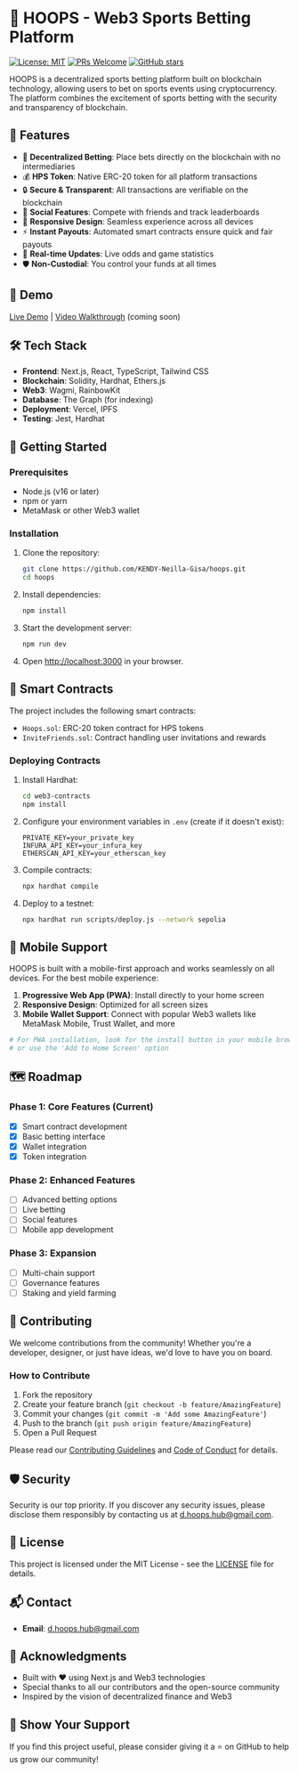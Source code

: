 # 🏀 HOOPS - Web3 Sports Betting Platform

[![License: MIT](https://img.shields.io/badge/License-MIT-yellow.svg)](https://opensource.org/licenses/MIT)
[![PRs Welcome](https://img.shields.io/badge/PRs-welcome-brightgreen.svg)](http://makeapullrequest.com)
[![GitHub stars](https://img.shields.io/github/stars/KENDY-Neilla-Gisa/hoops?style=social)](https://github.com/KENDY-Neilla-Gisa/hoops/stargazers)

HOOPS is a decentralized sports betting platform built on blockchain technology, allowing users to bet on sports events using cryptocurrency. The platform combines the excitement of sports betting with the security and transparency of blockchain.

## 🌟 Features

- 🎲 **Decentralized Betting**: Place bets directly on the blockchain with no intermediaries
- 💰 **HPS Token**: Native ERC-20 token for all platform transactions
- 🔒 **Secure & Transparent**: All transactions are verifiable on the blockchain
- 🤝 **Social Features**: Compete with friends and track leaderboards
- 📱 **Responsive Design**: Seamless experience across all devices
- ⚡ **Instant Payouts**: Automated smart contracts ensure quick and fair payouts
- 🔄 **Real-time Updates**: Live odds and game statistics
- 🛡️ **Non-Custodial**: You control your funds at all times

## 🚀 Demo

[Live Demo](https://hoops-app.vercel.app) | [Video Walkthrough](#) (coming soon)

## 🛠 Tech Stack

- **Frontend**: Next.js, React, TypeScript, Tailwind CSS
- **Blockchain**: Solidity, Hardhat, Ethers.js
- **Web3**: Wagmi, RainbowKit
- **Database**: The Graph (for indexing)
- **Deployment**: Vercel, IPFS
- **Testing**: Jest, Hardhat

## 🚀 Getting Started

### Prerequisites

- Node.js (v16 or later)
- npm or yarn
- MetaMask or other Web3 wallet

### Installation

1. Clone the repository:
   ```bash
   git clone https://github.com/KENDY-Neilla-Gisa/hoops.git
   cd hoops
   ```

2. Install dependencies:
   ```bash
   npm install
   ```

3. Start the development server:
   ```bash
   npm run dev
   ```

4. Open [http://localhost:3000](http://localhost:3000) in your browser.

## 🔧 Smart Contracts

The project includes the following smart contracts:

- `Hoops.sol`: ERC-20 token contract for HPS tokens
- `InviteFriends.sol`: Contract handling user invitations and rewards

### Deploying Contracts

1. Install Hardhat:
   ```bash
   cd web3-contracts
   npm install
   ```

2. Configure your environment variables in `.env` (create if it doesn't exist):
   ```
   PRIVATE_KEY=your_private_key
   INFURA_API_KEY=your_infura_key
   ETHERSCAN_API_KEY=your_etherscan_key
   ```

3. Compile contracts:
   ```bash
   npx hardhat compile
   ```

4. Deploy to a testnet:
   ```bash
   npx hardhat run scripts/deploy.js --network sepolia
   ```

## 📱 Mobile Support

HOOPS is built with a mobile-first approach and works seamlessly on all devices. For the best mobile experience:

1. **Progressive Web App (PWA)**: Install directly to your home screen
2. **Responsive Design**: Optimized for all screen sizes
3. **Mobile Wallet Support**: Connect with popular Web3 wallets like MetaMask Mobile, Trust Wallet, and more

```bash
# For PWA installation, look for the install button in your mobile browser
# or use the 'Add to Home Screen' option
```

## 🗺️ Roadmap

### Phase 1: Core Features (Current)
- [x] Smart contract development
- [x] Basic betting interface
- [x] Wallet integration
- [x] Token integration

### Phase 2: Enhanced Features
- [ ] Advanced betting options
- [ ] Live betting
- [ ] Social features
- [ ] Mobile app development

### Phase 3: Expansion
- [ ] Multi-chain support
- [ ] Governance features
- [ ] Staking and yield farming

## 🤝 Contributing

We welcome contributions from the community! Whether you're a developer, designer, or just have ideas, we'd love to have you on board.

### How to Contribute

1. Fork the repository
2. Create your feature branch (`git checkout -b feature/AmazingFeature`)
3. Commit your changes (`git commit -m 'Add some AmazingFeature'`)
4. Push to the branch (`git push origin feature/AmazingFeature`)
5. Open a Pull Request

Please read our [Contributing Guidelines](CONTRIBUTING.md) and [Code of Conduct](CODE_OF_CONDUCT.md) for details.

## 🛡️ Security

Security is our top priority. If you discover any security issues, please disclose them responsibly by contacting us at [d.hoops.hub@gmail.com](mailto:d.hoops.hub@gmail.com).

## 📄 License

This project is licensed under the MIT License - see the [LICENSE](LICENSE) file for details.

## 📬 Contact

- **Email**: [d.hoops.hub@gmail.com](mailto:d.hoops.hub@gmail.com)

## 🙏 Acknowledgments

- Built with ❤️ using Next.js and Web3 technologies
- Special thanks to all our contributors and the open-source community
- Inspired by the vision of decentralized finance and Web3

## 🌟 Show Your Support

If you find this project useful, please consider giving it a ⭐️ on GitHub to help us grow our community!
